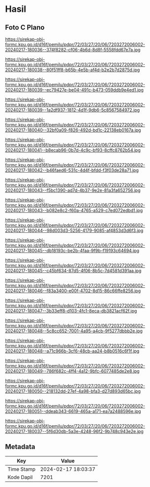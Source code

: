 # Hasil

## Foto C Plano

https://sirekap-obj-formc.kpu.go.id/d16f/pemilu/pdpr/72/03/27/20/06/7203272006002-20240217-180036--374f8282-cf06-4b6d-8d8f-5558fdd67e7a.jpg

https://sirekap-obj-formc.kpu.go.id/d16f/pemilu/pdpr/72/03/27/20/06/7203272006002-20240217-180038--80f51ff8-b65b-4e5b-af4d-b2e2b7d2875d.jpg

https://sirekap-obj-formc.kpu.go.id/d16f/pemilu/pdpr/72/03/27/20/06/7203272006002-20240217-180039--ec79427e-be04-491c-b473-059ddb9e4ed1.jpg

https://sirekap-obj-formc.kpu.go.id/d16f/pemilu/pdpr/72/03/27/20/06/7203272006002-20240217-180039--1a2df937-1812-4d1f-9db6-5c8567584972.jpg

https://sirekap-obj-formc.kpu.go.id/d16f/pemilu/pdpr/72/03/27/20/06/7203272006002-20240217-180040--32bf0a09-f826-492d-bd1c-22138eb0167a.jpg

https://sirekap-obj-formc.kpu.go.id/d16f/pemilu/pdpr/72/03/27/20/06/7203272006002-20240217-180041--b8ecab96-0b7d-4c9c-bf93-8cffc8762b54.jpg

https://sirekap-obj-formc.kpu.go.id/d16f/pemilu/pdpr/72/03/27/20/06/7203272006002-20240217-180042--b46faed6-531c-4d4f-bfdd-f3f03de28a71.jpg

https://sirekap-obj-formc.kpu.go.id/d16f/pemilu/pdpr/72/03/27/20/06/7203272006002-20240217-180043--f5bc1390-ad7d-4b37-9e2e-81a3fa652756.jpg

https://sirekap-obj-formc.kpu.go.id/d16f/pemilu/pdpr/72/03/27/20/06/7203272006002-20240217-180043--b082e8c2-f60a-4765-a529-c7ed072edbd1.jpg

https://sirekap-obj-formc.kpu.go.id/d16f/pemilu/pdpr/72/03/27/20/06/7203272006002-20240217-180044--98d003d3-5256-4179-9085-af4853d3d6f3.jpg

https://sirekap-obj-formc.kpu.go.id/d16f/pemilu/pdpr/72/03/27/20/06/7203272006002-20240217-180045--db18193c-be2b-4faa-9f9b-f19193c64694.jpg

https://sirekap-obj-formc.kpu.go.id/d16f/pemilu/pdpr/72/03/27/20/06/7203272006002-20240217-180045--c45bf634-87d5-4f06-8b5c-7d4581d391aa.jpg

https://sirekap-obj-formc.kpu.go.id/d16f/pemilu/pdpr/72/03/27/20/06/7203272006002-20240217-180046--f83a3400-e00f-4702-8d15-86c66ffe8256.jpg

https://sirekap-obj-formc.kpu.go.id/d16f/pemilu/pdpr/72/03/27/20/06/7203272006002-20240217-180047--3b33eff8-d103-4fc1-8eca-db3821acf62f.jpg

https://sirekap-obj-formc.kpu.go.id/d16f/pemilu/pdpr/72/03/27/20/06/7203272006002-20240217-180048--5c8cc652-7001-4a95-a4cb-9f5277dbbb2e.jpg

https://sirekap-obj-formc.kpu.go.id/d16f/pemilu/pdpr/72/03/27/20/06/7203272006002-20240217-180048--a71c966b-3cf6-48cb-aa24-b8b0516c6f1f.jpg

https://sirekap-obj-formc.kpu.go.id/d16f/pemilu/pdpr/72/03/27/20/06/7203272006002-20240217-180049--786f682c-4ff4-4a12-9bfc-6077485de2e8.jpg

https://sirekap-obj-formc.kpu.go.id/d16f/pemilu/pdpr/72/03/27/20/06/7203272006002-20240217-180050--218132dd-27ef-4a98-bfa3-d27d893d65bc.jpg

https://sirekap-obj-formc.kpu.go.id/d16f/pemilu/pdpr/72/03/27/20/06/7203272006002-20240217-180051--ddeab343-6619-465a-a171-ea7a2488596e.jpg

https://sirekap-obj-formc.kpu.go.id/d16f/pemilu/pdpr/72/03/27/20/06/7203272006002-20240217-180037--5f6d30db-5a3e-4248-96f2-9b748c943e2e.jpg


## Metadata

| Key        | Value               |
| ---------- | ------------------- |
| Time Stamp | 2024-02-17 18:03:37 |
| Kode Dapil | 7201                |



